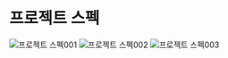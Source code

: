 # 프로젝트 스펙
![프로젝트 스펙001](https://user-images.githubusercontent.com/105896881/169460199-1582abc9-3285-4863-af4f-a04e6ec34f1f.jpg)
![프로젝트 스펙002](https://user-images.githubusercontent.com/105896881/169460231-7dcf6e2d-fcc7-47c5-8bdb-1d46b48760d0.jpg)
![프로젝트 스펙003](https://user-images.githubusercontent.com/105896881/169460245-3edc8031-b599-4c07-a8ef-084e99d07b0e.jpg)
